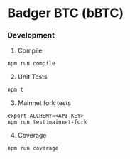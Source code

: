 # Badger BTC (bBTC)

### Development
1. Compile
```
npm run compile
```

2. Unit Tests
```
npm t
```

3. Mainnet fork tests
```
export ALCHEMY=<API_KEY>
npm run test:mainnet-fork
```

4. Coverage
```
npm run coverage
```
